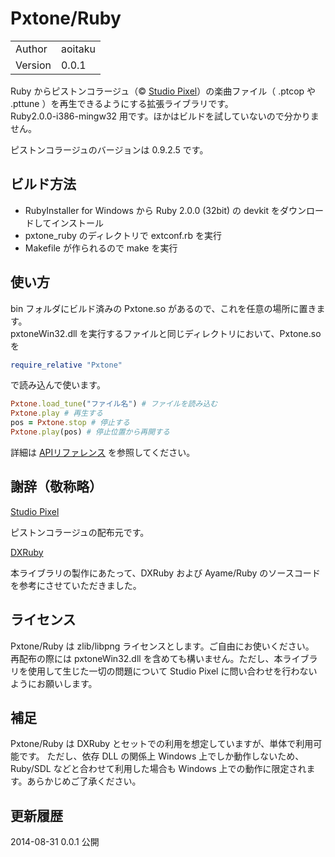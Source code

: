# Pxtone/Ruby

|         |                                         |
|---------|-----------------------------------------|
| Author  | aoitaku                                 |
| Version | 0.0.1                                   |

Ruby からピストンコラージュ（&copy; [Studio Pixel](http://studiopixel.sakura.ne.jp/pxtone/index.html)）の楽曲ファイル（ .ptcop や .pttune ）を再生できるようにする拡張ライブラリです。  
Ruby2.0.0-i386-mingw32 用です。ほかはビルドを試していないので分かりません。

ピストンコラージュのバージョンは 0.9.2.5 です。

## ビルド方法

- RubyInstaller for Windows から Ruby 2.0.0 (32bit) の devkit をダウンロードしてインストール
- pxtone_ruby のディレクトリで extconf.rb を実行
- Makefile が作られるので make を実行

## 使い方

bin フォルダにビルド済みの Pxtone.so があるので、これを任意の場所に置きます。  
pxtoneWin32.dll を実行するファイルと同じディレクトリにおいて、Pxtone.so を

```ruby
require_relative "Pxtone"
```

で読み込んで使います。

```ruby
Pxtone.load_tune("ファイル名") # ファイルを読み込む
Pxtone.play # 再生する
pos = Pxtone.stop # 停止する
Pxtone.play(pos) # 停止位置から再開する
```

詳細は [APIリファレンス](https://github.com/aoitaku/pxtone_ruby/wiki) を参照してください。


## 謝辞（敬称略）

[Studio Pixel](http://studiopixel.sakura.ne.jp/)

ピストンコラージュの配布元です。


[DXRuby](http://dxruby.sourceforge.jp/)

本ライブラリの製作にあたって、DXRuby および Ayame/Ruby のソースコードを参考にさせていただきました。


## ライセンス

Pxtone/Ruby は zlib/libpng ライセンスとします。ご自由にお使いください。  
再配布の際には pxtoneWin32.dll を含めても構いません。ただし、本ライブラリを使用して生じた一切の問題について Studio Pixel に問い合わせを行わないようにお願いします。


## 補足

Pxtone/Ruby は DXRuby とセットでの利用を想定していますが、単体で利用可能です。
ただし、依存 DLL の関係上 Windows 上でしか動作しないため、Ruby/SDL などと合わせて利用した場合も Windows 上での動作に限定されます。あらかじめご了承ください。

## 更新履歴

2014-08-31 0.0.1 公開
